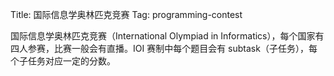 Title: 国际信息学奥林匹克竞赛
Tag: programming-contest

国际信息学奥林匹克竞赛（International Olympiad in Informatics），每个国家有四人参赛，比赛一般会有直播。IOI 赛制中每个题目会有 subtask（子任务），每个子任务对应一定的分数。
